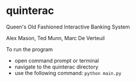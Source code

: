 # quinterac
Queen's Old Fashioned Interactive Banking System

Alex Mason, Ted Munn, Marc De Verteuil

To run the program
* open command prompt or terminal
* navigate to the quinterac directory
* use the following command: `python main.py`